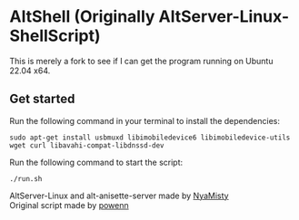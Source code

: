 # AltShell (Originally AltServer-Linux-ShellScript)

This is merely a fork to see if I can get the program running on Ubuntu 22.04 x64.

## Get started
Run the following command in your terminal to install the dependencies:
```
sudo apt-get install usbmuxd libimobiledevice6 libimobiledevice-utils wget curl libavahi-compat-libdnssd-dev
```
Run the following command to start the script:
```
./run.sh
```
  
AltServer-Linux and alt-anisette-server made by [NyaMisty](https://github.com/NyaMisty)  
Original script made by [powenn](https://github.com/powenn)
